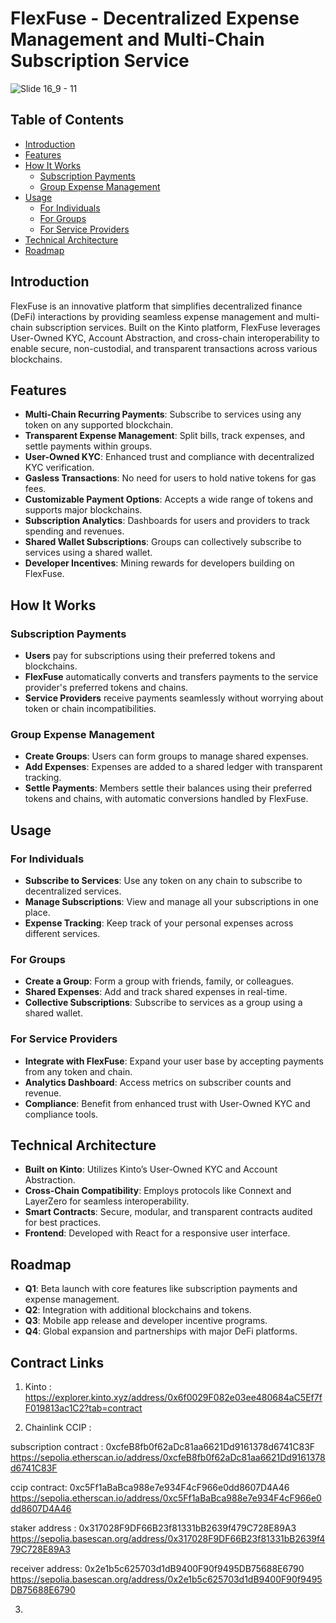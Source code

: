 # FlexFuse - Decentralized Expense Management and Multi-Chain Subscription Service

![Slide 16_9 - 11](https://github.com/user-attachments/assets/f60b1168-0640-48b3-aa33-eb770bb6effa)

## Table of Contents

- [Introduction](#introduction)
- [Features](#features)
- [How It Works](#how-it-works)
  - [Subscription Payments](#subscription-payments)
  - [Group Expense Management](#group-expense-management)
- [Usage](#usage)
  - [For Individuals](#for-individuals)
  - [For Groups](#for-groups)
  - [For Service Providers](#for-service-providers)
- [Technical Architecture](#technical-architecture)
- [Roadmap](#roadmap)

## Introduction

FlexFuse is an innovative platform that simplifies decentralized finance (DeFi) interactions by providing seamless expense management and multi-chain subscription services. Built on the Kinto platform, FlexFuse leverages User-Owned KYC, Account Abstraction, and cross-chain interoperability to enable secure, non-custodial, and transparent transactions across various blockchains.

## Features

- **Multi-Chain Recurring Payments**: Subscribe to services using any token on any supported blockchain.
- **Transparent Expense Management**: Split bills, track expenses, and settle payments within groups.
- **User-Owned KYC**: Enhanced trust and compliance with decentralized KYC verification.
- **Gasless Transactions**: No need for users to hold native tokens for gas fees.
- **Customizable Payment Options**: Accepts a wide range of tokens and supports major blockchains.
- **Subscription Analytics**: Dashboards for users and providers to track spending and revenues.
- **Shared Wallet Subscriptions**: Groups can collectively subscribe to services using a shared wallet.
- **Developer Incentives**: Mining rewards for developers building on FlexFuse.

## How It Works

### Subscription Payments

- **Users** pay for subscriptions using their preferred tokens and blockchains.
- **FlexFuse** automatically converts and transfers payments to the service provider's preferred tokens and chains.
- **Service Providers** receive payments seamlessly without worrying about token or chain incompatibilities.

### Group Expense Management

- **Create Groups**: Users can form groups to manage shared expenses.
- **Add Expenses**: Expenses are added to a shared ledger with transparent tracking.
- **Settle Payments**: Members settle their balances using their preferred tokens and chains, with automatic conversions handled by FlexFuse.

## Usage

### For Individuals

- **Subscribe to Services**: Use any token on any chain to subscribe to decentralized services.
- **Manage Subscriptions**: View and manage all your subscriptions in one place.
- **Expense Tracking**: Keep track of your personal expenses across different services.

### For Groups

- **Create a Group**: Form a group with friends, family, or colleagues.
- **Shared Expenses**: Add and track shared expenses in real-time.
- **Collective Subscriptions**: Subscribe to services as a group using a shared wallet.

### For Service Providers

- **Integrate with FlexFuse**: Expand your user base by accepting payments from any token and chain.
- **Analytics Dashboard**: Access metrics on subscriber counts and revenue.
- **Compliance**: Benefit from enhanced trust with User-Owned KYC and compliance tools.

## Technical Architecture

- **Built on Kinto**: Utilizes Kinto’s User-Owned KYC and Account Abstraction.
- **Cross-Chain Compatibility**: Employs protocols like Connext and LayerZero for seamless interoperability.
- **Smart Contracts**: Secure, modular, and transparent contracts audited for best practices.
- **Frontend**: Developed with React for a responsive user interface.

## Roadmap

- **Q1**: Beta launch with core features like subscription payments and expense management.
- **Q2**: Integration with additional blockchains and tokens.
- **Q3**: Mobile app release and developer incentive programs.
- **Q4**: Global expansion and partnerships with major DeFi platforms.

## Contract Links

1. Kinto : https://explorer.kinto.xyz/address/0x6f0029F082e03ee480684aC5Ef7fF019813ac1C2?tab=contract

2. Chainlink CCIP : 

subscription contract : 0xcfeB8fb0f62aDc81aa6621Dd9161378d6741C83F
https://sepolia.etherscan.io/address/0xcfeB8fb0f62aDc81aa6621Dd9161378d6741C83F

ccip contract: 0xc5Ff1aBaBca988e7e934F4cF966e0dd8607D4A46
https://sepolia.etherscan.io/address/0xc5Ff1aBaBca988e7e934F4cF966e0dd8607D4A46

staker address : 0x317028F9DF66B23f81331bB2639f479C728E89A3
https://sepolia.basescan.org/address/0x317028F9DF66B23f81331bB2639f479C728E89A3

receiver address: 0x2e1b5c625703d1dB9400F90f9495DB75688E6790
https://sepolia.basescan.org/address/0x2e1b5c625703d1dB9400F90f9495DB75688E6790

3. 




